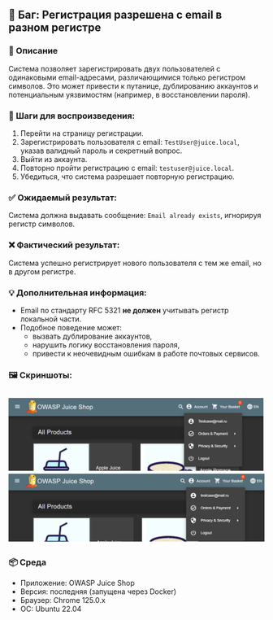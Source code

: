## 🐞 Баг: Регистрация разрешена с email в разном регистре

### 📌 Описание
Система позволяет зарегистрировать двух пользователей с одинаковыми email-адресами, различающимися только регистром символов. Это может привести к путанице, дублированию аккаунтов и потенциальным уязвимостям (например, в восстановлении пароля).

### 📍 Шаги для воспроизведения:
1. Перейти на страницу регистрации.
2. Зарегистрировать пользователя с email: `TestUser@juice.local`, указав валидный пароль и секретный вопрос.
3. Выйти из аккаунта.
4. Повторно пройти регистрацию с email: `testuser@juice.local`.
5. Убедиться, что система разрешает повторную регистрацию.

### ✅ Ожидаемый результат:
Система должна выдавать сообщение: `Email already exists`, игнорируя регистр символов.

### ❌ Фактический результат:
Система успешно регистрирует нового пользователя с тем же email, но в другом регистре.

### 💡 Дополнительная информация:
- Email по стандарту RFC 5321 **не должен** учитывать регистр локальной части.
- Подобное поведение может:
  - вызвать дублирование аккаунтов,
  - нарушить логику восстановления пароля,
  - привести к неочевидным ошибкам в работе почтовых сервисов.

### 🖼️ Скриншоты:
![Авторизация с Testcase@mail.ru](../images/registration_bug_example1.png)
![Авторизация с Testcase@mail.ru](../images/registration_bug_example2.png)
---

### 📦 Среда
- Приложение: OWASP Juice Shop
- Версия: последняя (запущена через Docker)
- Браузер: Chrome 125.0.x
- ОС: Ubuntu 22.04
